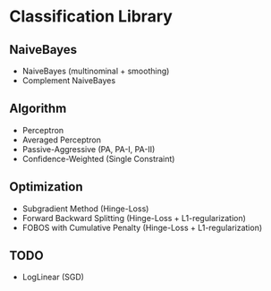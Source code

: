 Classification Library
======================

NaiveBayes
----------

* NaiveBayes (multinominal + smoothing)
* Complement NaiveBayes

Algorithm
---------

* Perceptron
* Averaged Perceptron
* Passive-Aggressive (PA, PA-I, PA-II)
* Confidence-Weighted (Single Constraint)

Optimization
------------

* Subgradient Method (Hinge-Loss)
* Forward Backward Splitting (Hinge-Loss + L1-regularization)
* FOBOS with Cumulative Penalty (Hinge-Loss + L1-regularization)

TODO
----

* LogLinear (SGD)